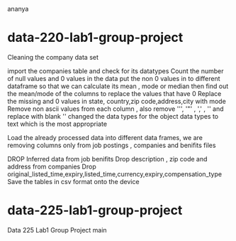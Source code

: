 ananya
# data-220-lab1-group-project
Cleaning the company data set 

import the companies table and check for its datatypes
Count the number of null values and 0 values in the data
put the non 0 values in to different dataframe so that we can calculate its mean , mode or median
then find out the mean/mode of the columns to replace the values that have 0
Replace the missing and 0 values in state, country,zip code,address,city with mode
Remove non ascii values from each column , also remove '\'',  '"'  , ','  , '' and replace with blank ''
changed the data types for the object data types to text which is the most appropriate



Load the already processed data into different data frames, we are removing columns only from job postings , companies and benifits files

DROP Inferred data from job benifits
Drop description , zip code and address from companies 
Drop original_listed_time,expiry,listed_time,currency,expiry,compensation_type
Save the tables in csv format onto the device



# data-225-lab1-group-project
Data 225 Lab1 Group Project
main
